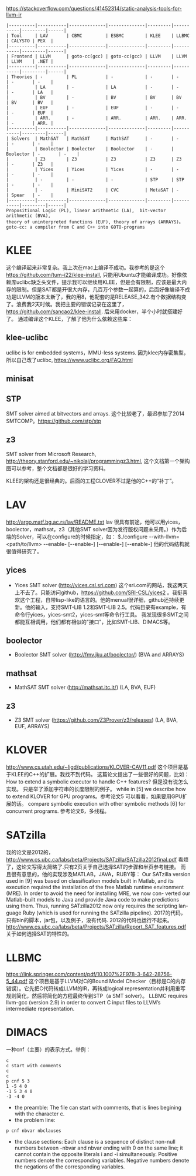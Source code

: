 https://stackoverflow.com/questions/41452314/static-analysis-tools-for-llvm-ir
```
|----------|-----------|--------------|--------------|---------|-----------|---------|------|
| Tool     | LAV       | CBMC         | ESBMC        | KLEE    | LLBMC     | CALYSTO | PEX  |
|----------|-----------|--------------|--------------|---------|-----------|---------|------|
| Frontend | LLVM      | goto-cc(gcc) | goto-cc(gcc) | LLVM    | LLVM      | LLVM    | .NET |
|----------|-----------|--------------|--------------|---------|-----------|---------|------|
| Theories | -         | PL           | -            | -       | -         | -       | -    |
|          | LA        | -            | LA           | -       | -         | -       | LA   |
|          | BV        | -            | BV           | BV      | BV        | BV      | BV   |
|          | EUF       | -            | EUF          | -       | -         | -       | EUF  |
|          | ARR.      | -            | ARR.         | ARR.    | ARR.      | -       | ARR. |
|----------|-----------|--------------|--------------|---------|-----------|---------|------|
| Solvers  | MathSAT   | MathSAT      | MathSAT      | -       | -         | -       | -    |
|          | Boolector | Boolector    | Boolector    | -       | Boolector | -       | -    |
|          | Z3        | Z3           | Z3           | Z3      | Z3        | -       | Z3   |
|          | Yices     | Yices        | Yices        | -       | -         | -       | -    |
|          | -         | -            | -            | STP     | STP       | -       | -    |
|          | -         | MiniSAT2     | CVC          | MetaSAT | -         | Spear   | -    |
|----------|-----------|--------------|--------------|---------|-----------|---------|------|
Propositional Logic (PL), linear arithmetic (LA),  bit-vector arithmetic (BVA), 
theory of uninterpreted functions (EUF), theory of arrays (ARRAYS)。
goto-cc: a compiler from C and C++ into GOTO-programs
```
# KLEE
这个编译起来非常复杂。我上次在mac上编译不成功。我参考的是这个 https://github.com/tum-i22/klee-install, 只能用Ubuntu才能编译成功。好像依赖库uclibc缺乏头文件，提示我可以继续用KLEE，但是会有限制，应该是最大内存的限制。但是SAT都是开很大内存，几百万个参数一起算的，后面好像编译不成功是LLVM的版本太新了，我的用8，他配套的是RELEASE_342.有个数据结构变了。浪费我2天时候。我把主要的错误记录在这里了，https://github.com/sancao2/klee-install.
后来用docker，半个小时就搭建好了。
通过编译这个KLEE，了解了他为什么依赖这些库：
## klee-uclibc
uclibc is for embedded systems，MMU-less systems. 因为klee内存密集型，所以自己改了uclibc, https://www.uclibc.org/FAQ.html
## minisat

## STP
SMT solver aimed at bitvectors and arrays. 这个比较老了，最迟参加了2014 SMTCOMP。https://github.com/stp/stp
## z3
SMT solver from Microsoft Research, http://theory.stanford.edu/~nikolaj/programmingz3.html, 这个文档第一个架构图可以参考，整个文档都是很好的学习资料。

KLEE的架构还是很经典的。后面的工程CLOVER不过是他的C++的“补丁”。

# LAV
http://argo.matf.bg.ac.rs/lav/README.txt
lav 很具有前途，他可以用yices，boolector，mathsat，z3（其他SMT solver因为发行版权问题未采用。）作为后端的Solver，可以在configure的时候指定，如：
$./configure --with-llvm=<path/to/llvm> --enable-<solver1> [--enable-<solver2>] [--enable-<solver3>] [--enable-<solver4>]
他的代码结构就很值得研究了。

## yices
- Yices SMT solver (http://yices.csl.sri.com) 
这个sri.com的网站，我这两天上不去了。只能访问github，https://github.com/SRI-CSL/yices2 。我挺喜欢这个工程，自带lisp-like的语言的。他的menual很详细，github还持续更新。他的输入，支持SMT-LIB 1.2和SMT-LIB 2.5。代码目录有example，有命令行yices，yices-smt2，yices-smt等命令行工具。
我发现很多SMT之间都能互相调用，他们都有相似的"接口"，比如SMT-LIB、DIMACS等。
## boolector 
- Boolector SMT solver (http://fmv.jku.at/boolector/)
(BVA and ARRAYS)
## mathsat   
- MathSAT SMT solver (http://mathsat.itc.it/)
(LA, BVA, EUF)
## z3
- Z3 SMT solver (https://github.com/Z3Prover/z3/releases)
(LA, BVA, EUF, ARRAYS)

# KLOVER
http://www.cs.utah.edu/~ligd/publications/KLOVER-CAV11.pdf
这个项目是基于KLEE的C++的扩展。我找不到代码。
这篇论文提出了一些很好的问题，比如： How to extend a symbolic executor to handle C++ features? 但是没有说怎么实现。
只是举了添加字符串的长度限制的例子。
while in [5] we describe how to extend KLOVER for GPU programs。参考论文5 可以看看，如果要用GPU扩展的话。
compare symbolic execution with other symbolic methods [6] for concurrent programs. 参考论文6，多线程。


# SATzilla
我的论文是2012的，http://www.cs.ubc.ca/labs/beta/Projects/SATzilla/SATzilla2012final.pdf
看烦了，这论文写得太简略了.只有2页关于自己选择SAT的步骤和半页参考链接。
而且很有意思的，他的实现涉及MATLAB，JAVA，RUBY等：
Our SATzilla version used in [9] was based on classification models built in Matlab, and its execution required the installation of the free Matlab runtime environment (MRE). In order to avoid the need for installing MRE, we now con- verted our Matlab-built models to Java and provide Java code to make predictions using them. Thus, running SATzilla2012 now only requires the scripting lan- guage Ruby (which is used for running the SATzilla pipeline).
2017的代码，只有bin的脚本，jar包，以及例子，没有代码. 2012的代码也运行不起来。
http://www.cs.ubc.ca/labs/beta/Projects/SATzilla/Report_SAT_features.pdf
关于如何选择SAT的特性的。

# LLBMC
https://link.springer.com/content/pdf/10.1007%2F978-3-642-28756-5_44.pdf
这个项目是基于LLVM对C的Bound Model Checker（目标是C的内存错误）。它先把C代码转成LLVM的IR，再转成logical representation并利用重写规则简化，然后将简化的方程最终传到STP（a SMT solver）。
LLBMC requires llvm-gcc (version 2.9) in order to convert C input files to LLVM’s intermediate representation. 

# DIMACS
一种cnf（主要）的表示方式。举例：
```
c
c start with comments
c
c 
p cnf 5 3
1 -5 4 0
-1 5 3 4 0
-3 -4 0
```
- the preamble:
The file can start with comments, that is lines begining with the character c.
- the problem line:
```
p cnf nbvar nbclauses
```
- the clause sections:
Each clause is a sequence of distinct non-null numbers between -nbvar and nbvar ending with 0 on the same line; it cannot contain the opposite literals i and -i simultaneously. Positive numbers denote the corresponding variables. Negative numbers denote the negations of the corresponding variables.

